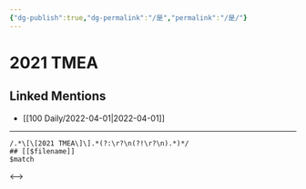```yaml
---
{"dg-publish":true,"dg-permalink":"/是","permalink":"/是/"}
---
```


# 2021 TMEA

## Linked Mentions
- [[100 Daily/2022-04-01\|2022-04-01]]


---

```expander
/.*\[\[2021 TMEA\]\].*(?:\r?\n(?!\r?\n).*)*/
## [[$filename]]
$match
```

<-->
